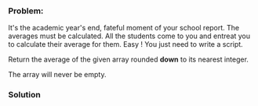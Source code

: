 ### Problem:
<p>It&apos;s the academic year&apos;s end, fateful moment of your school report.
The averages must be calculated. All the students come to you and entreat you to calculate their average for them.
Easy ! You just need to write a script.</p>
<p>Return the average of the given array rounded <strong>down</strong> to its nearest integer.</p>
<p>The array will never be empty.</p>

### Solution